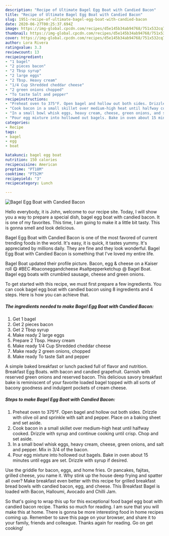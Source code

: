 ```yaml
---
description: "Recipe of Ultimate Bagel Egg Boat with Candied Bacon"
title: "Recipe of Ultimate Bagel Egg Boat with Candied Bacon"
slug: 1951-recipe-of-ultimate-bagel-egg-boat-with-candied-bacon
date: 2020-06-27T00:25:37.694Z
image: https://img-global.cpcdn.com/recipes/d5e145b34ab94768/751x532cq70/bagel-egg-boat-with-candied-bacon-recipe-main-photo.jpg
thumbnail: https://img-global.cpcdn.com/recipes/d5e145b34ab94768/751x532cq70/bagel-egg-boat-with-candied-bacon-recipe-main-photo.jpg
cover: https://img-global.cpcdn.com/recipes/d5e145b34ab94768/751x532cq70/bagel-egg-boat-with-candied-bacon-recipe-main-photo.jpg
author: Lora Rivera
ratingvalue: 3.3
reviewcount: 13
recipeingredient:
- "1 bagel"
- "2 pieces bacon"
- "2 Tbsp syrup"
- "2 large eggs"
- "2 Tbsp. Heavy cream"
- "1/4 Cup Shredded cheddar cheese"
- "2 green onions chopped"
- "To taste Salt and pepper"
recipeinstructions:
- "Preheat oven to 375°F. Open bagel and hollow out both sides. Drizzle with olive oil and sprinkle with salt and pepper. Place on a baking sheet and set aside."
- "Cook bacon in a small skillet over medium-high heat until halfway cooked. Drizzle with syrup and continue cooking until crisp. Chop and set aside."
- "In a small bowl whisk eggs, heavy cream, cheese, green onions, and salt and pepper. Mix in 3/4 of the bacon."
- "Pour egg mixture into hollowed out bagels. Bake in oven about 15 minutes until eggs are set. Drizzle with syrup if desired."
categories:
- Recipe
tags:
- bagel
- egg
- boat

katakunci: bagel egg boat 
nutrition: 150 calories
recipecuisine: American
preptime: "PT18M"
cooktime: "PT52M"
recipeyield: "3"
recipecategory: Lunch

---
```



![Bagel Egg Boat with Candied Bacon](https://img-global.cpcdn.com/recipes/d5e145b34ab94768/751x532cq70/bagel-egg-boat-with-candied-bacon-recipe-main-photo.jpg)

Hello everybody, it is John, welcome to our recipe site. Today, I will show you a way to prepare a special dish, bagel egg boat with candied bacon. It is one of my favorites. This time, I am going to make it a little bit tasty. This is gonna smell and look delicious.

Bagel Egg Boat with Candied Bacon is one of the most favored of current trending foods in the world. It's easy, it is quick, it tastes yummy. It's appreciated by millions daily. They are fine and they look wonderful. Bagel Egg Boat with Candied Bacon is something that I've loved my entire life.

Bagel Boat updated their profile picture. Bacon, egg &amp; cheese on a Kaiser roll 😋 #BEC #baconeggandcheese #saltpepperketchup @ Bagel Boat. Bagel egg boats with crumbled sausage, cheese and green onions.


To get started with this recipe, we must first prepare a few ingredients. You can cook bagel egg boat with candied bacon using 8 ingredients and 4 steps. Here is how you can achieve that.

<!--inarticleads1-->

##### The ingredients needed to make Bagel Egg Boat with Candied Bacon:

1. Get 1 bagel
1. Get 2 pieces bacon
1. Get 2 Tbsp syrup
1. Make ready 2 large eggs
1. Prepare 2 Tbsp. Heavy cream
1. Make ready 1/4 Cup Shredded cheddar cheese
1. Make ready 2 green onions, chopped
1. Make ready To taste Salt and pepper


A simple baked breakfast or lunch packed full of flavor and nutrition. Breakfast Egg Boats. with bacon and candied grapefruit. Garnish with reserved green onions and reserved bacon. This delicious savory breakfast bake is reminiscent of your favorite loaded bagel topped with all sorts of bacony goodness and indulgent pockets of cream cheese. 

<!--inarticleads2-->

##### Steps to make Bagel Egg Boat with Candied Bacon:

1. Preheat oven to 375°F. Open bagel and hollow out both sides. Drizzle with olive oil and sprinkle with salt and pepper. Place on a baking sheet and set aside.
1. Cook bacon in a small skillet over medium-high heat until halfway cooked. Drizzle with syrup and continue cooking until crisp. Chop and set aside.
1. In a small bowl whisk eggs, heavy cream, cheese, green onions, and salt and pepper. Mix in 3/4 of the bacon.
1. Pour egg mixture into hollowed out bagels. Bake in oven about 15 minutes until eggs are set. Drizzle with syrup if desired.


Use the griddle for bacon, eggs, and home fries. Or pancakes, fajitas, grilled cheese, you name it. Why stink up the house deep frying and spatter all over? Make breakfast even better with this recipe for grilled breakfast bread bowls with candied bacon, egg, and cheese. This Breakfast Bagel is loaded with Bacon, Halloumi, Avocado and Chilli Jam. 

So that's going to wrap this up for this exceptional food bagel egg boat with candied bacon recipe. Thanks so much for reading. I am sure that you will make this at home. There is gonna be more interesting food in home recipes coming up. Remember to save this page on your browser, and share it to your family, friends and colleague. Thanks again for reading. Go on get cooking!
